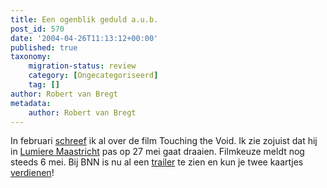 ```yaml
---
title: Een ogenblik geduld a.u.b.
post_id: 570
date: '2004-04-26T11:13:12+00:00'
published: true
taxonomy:
    migration-status: review
    category: [Ongecategoriseerd]
    tag: []
author: Robert van Bregt
metadata:
    author: Robert van Bregt
---
```

In februari [schreef](/2004/02/20/over-de-rand/) ik al over de film Touching the Void. Ik zie zojuist dat hij in [Lumiere Maastricht](http://www.lumiere.nl/) pas op 27 mei gaat draaien. Filmkeuze meldt nog steeds 6 mei. Bij BNN is nu al een [trailer](http://cgi.omroep.nl/cgi-bin/streams?/bnn/trailers/touchingthevoid.wmv) te zien en kun je twee kaartjes [verdienen](http://www.bnn.nl/view/4049345/3935748/4039590)!
